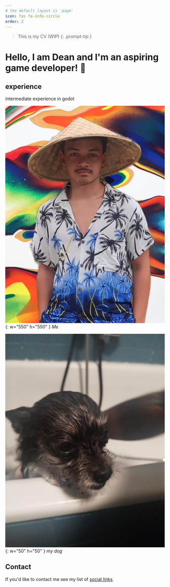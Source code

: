 ```yaml
---
# the default layout is 'page'
icon: fas fa-info-circle
order: 2
---
```

> This is my CV (WIP)
{: .prompt-tip }
# Hello, I am Dean and I'm an aspiring game developer! 👋

## experience
intermediate experience in godot

![me](/assets/img/personal/avatar-2.jpg){: w="550" h="550" }
_Me_

![dog2](assets/img/personal/dog2.jpg){: w="50" h="50" }
_my dog_

## Contact
If you'd like to contact me see my list of [social links](https://linksta.cc/@Dean).
